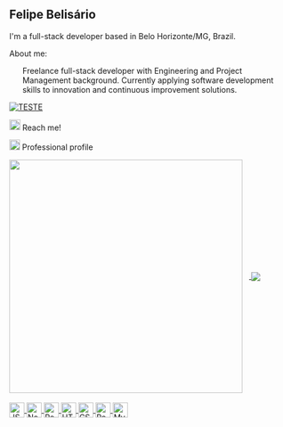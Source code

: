 ## Felipe Belisário

I'm a full-stack developer based in Belo Horizonte/MG, Brazil.

About me:
  <ul>
    <span>Freelance full-stack developer with Engineering and Project Management background. Currently applying software development skills to innovation and continuous improvement solutions.</span>
  </ul>
  
  [![TESTE](https://github-readme-stats.vercel.app/api?username=fsbelisario)](https://github.com/fsbelisario/github-readme-stats)
  
<div style="display: flex, align_items: center, margin: 0px 12px 0px 12px">  
  <a href="mailto:fbelisario.dev@gmail.com"><img heigth="18px" width="19.5px" src="https://upload.wikimedia.org/wikipedia/commons/thumb/8/8c/Gmail_Icon_%282013-2020%29.svg/2560px-Gmail_Icon_%282013-2020%29.svg.png" /></a>
  <span> Reach me!</span>
  
  <a href="https://www.linkedin.com/in/felipebelisario"><img heigth="19px" width="19px" src="https://cdn.jsdelivr.net/gh/devicons/devicon/icons/linkedin/linkedin-original.svg" /></a>
  <span> Professional profile</span>  
</div>

<div heigth="180em" style="display: inline_block, margin: 12px">
  <a href="https://github.com/fsbelisario">
  <img heigth="100%" width="419" align="center" style="margin: 0 12px 0 0" src="https://github-readme-stats.vercel.app/api?username=fsbelisario&show_icons=true&theme=dark&include_all_commits=true&count_private=true"/>
  <img heigth="100%" align="center" src="https://github-readme-stats.vercel.app/api/top-langs/?username=fsbelisario&layout=compact&langs_count=16&theme=dark"/>
</div>
  
<div style="display: inline_block, margin: 12px"><br>
  <img align="center" alt="JS" title="JavaScript" heigth="20" width="27" src="https://cdn.jsdelivr.net/gh/devicons/devicon/icons/javascript/javascript-plain.svg"/>
  <img align="center" alt="NodeJS" title="NodeJS" heigth="20" width="27" src="https://cdn.jsdelivr.net/gh/devicons/devicon/icons/nodejs/nodejs-original.svg"/>
  <img align="center" alt="React" title="React" heigth="20" width="27" src="https://cdn.jsdelivr.net/gh/devicons/devicon/icons/react/react-original.svg"/>
  <img align="center" alt="HTML" title="HTML" heigth="20" width="27" src="https://cdn.jsdelivr.net/gh/devicons/devicon/icons/html5/html5-original.svg"/>
  <img align="center" alt="CSS" title="CSS" heigth="20" width="27" src="https://cdn.jsdelivr.net/gh/devicons/devicon/icons/css3/css3-original.svg"/>
  <img align="center" alt="PostgreSQL" title="PostgreSQL" heigth="20" width="27" src="https://cdn.jsdelivr.net/gh/devicons/devicon/icons/postgresql/postgresql-original.svg"/>
  <img align="center" alt="MySQL" title="MySQL" heigth="20"  width="27" src="https://cdn.jsdelivr.net/gh/devicons/devicon/icons/mysql/mysql-original.svg"/>
</div>
